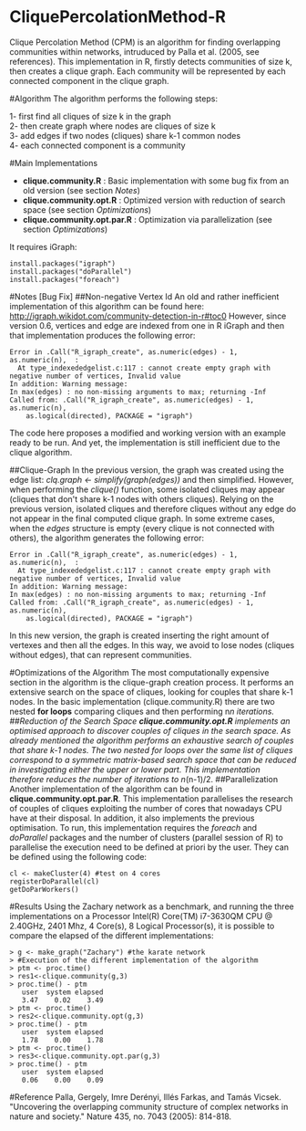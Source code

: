 # CliquePercolationMethod-R
Clique Percolation Method (CPM) is an algorithm for finding overlapping communities within networks, intruduced by Palla et al. (2005, see references). This implementation in R, firstly detects communities of size k, then creates a clique graph. Each community will be represented by each connected component in the clique graph.

#Algorithm
The algorithm performs the following steps:

1- first find all cliques of size k in the graph <br />
2- then create graph where nodes are cliques of size k <br />
3- add edges if two nodes (cliques) share k-1 common nodes <br />
4- each connected component is a community <br />

#Main Implementations
* __clique.community.R__ : Basic implementation with some bug fix from an old version (see section *Notes*)
* __clique.community.opt.R__ : Optimized version with reduction of search space (see section *Optimizations*)
* __clique.community.opt.par.R__ : Optimization via parallelization (see section *Optimizations*)
 
It requires iGraph:
```
install.packages("igraph")
install.packages("doParallel")
install.packages("foreach")
```

#Notes [Bug Fix]
##Non-negative Vertex Id
An old and rather inefficient implementation of this algorithm can be found here: http://igraph.wikidot.com/community-detection-in-r#toc0
However, since version 0.6, vertices and edge are indexed from one in R iGraph and then that implementation produces the following error:
```
Error in .Call("R_igraph_create", as.numeric(edges) - 1, as.numeric(n),  : 
  At type_indexededgelist.c:117 : cannot create empty graph with negative number of vertices, Invalid value
In addition: Warning message:
In max(edges) : no non-missing arguments to max; returning -Inf
Called from: .Call("R_igraph_create", as.numeric(edges) - 1, as.numeric(n), 
    as.logical(directed), PACKAGE = "igraph")
```
The code here proposes a modified and working version with an example ready to be run.
And yet, the implementation is still inefficient due to the clique algorithm. 


##Clique-Graph
In the previous version, the graph was created using the edge list: *clq.graph <- simplify(graph(edges))* and then simplified. However, when performing the *clique()* function, some isolated cliques may appear (cliques that don't share k-1 nodes with others cliques). Relying on the previous version, isolated cliques and therefore cliques without any edge do not appear in the final computed clique graph. 
In some extreme cases, when the *edges* structure is empty (every clique is not connected with others), the algorithm generates the following error:
```
Error in .Call("R_igraph_create", as.numeric(edges) - 1, as.numeric(n),  : 
  At type_indexededgelist.c:117 : cannot create empty graph with negative number of vertices, Invalid value
In addition: Warning message:
In max(edges) : no non-missing arguments to max; returning -Inf
Called from: .Call("R_igraph_create", as.numeric(edges) - 1, as.numeric(n), 
    as.logical(directed), PACKAGE = "igraph")
```
In this new version, the graph is created inserting the right amount of vertexes and then all the edges. In this way, we avoid to lose nodes (cliques without edges), that can represent communities.

#Optimizations of the Algorithm
The most computationally expensive section in the algorithm is the clique-graph creation process. It performs an extensive search on the space of cliques, looking for couples that share k-1 nodes. In the basic implementation (clique.community.R) there are two nested **for loops** comparing cliques and then performing n*n iterations.  
##Reduction of the Search Space
__clique.community.opt.R__ implements an optimised approach to discover couples of cliques in the search space. As already mentioned the algorithm performs an exhaustive search of couples that share k-1 nodes. The two nested for loops over the same list of cliques correspond to a symmetric matrix-based search space that can be reduced in investigating either the upper or lower part. This implementation therefore reduces the number of iterations to n*(n-1)/2. 
##Parallelization
Another implementation of the algorithm can be found in __clique.community.opt.par.R__. This implementation parallelises the research of couples of cliques exploiting the number of cores that nowadays CPU have at their disposal. In addition, it also implements the previous optimisation. To run, this implementation requires the *foreach* and *doParallel* packages and the number of clusters (parallel session of R) to parallelise the execution need to be defined at priori by the user. They can be defined using the following code:
```
cl <- makeCluster(4) #test on 4 cores
registerDoParallel(cl)
getDoParWorkers()
```

#Results
Using the Zachary network as a benchmark, and running the three implementations on a Processor	Intel(R) Core(TM) i7-3630QM CPU @ 2.40GHz, 2401 Mhz, 4 Core(s), 8 Logical Processor(s), it is possible to compare the elapsed of the different implementations:
```
> g <- make_graph("Zachary") #the karate network
> #Execution of the different implementation of the algorithm
> ptm <- proc.time()
> res1<-clique.community(g,3)
> proc.time() - ptm
   user  system elapsed 
   3.47    0.02    3.49 
> ptm <- proc.time()
> res2<-clique.community.opt(g,3)
> proc.time() - ptm
   user  system elapsed 
   1.78    0.00    1.78 
> ptm <- proc.time()
> res3<-clique.community.opt.par(g,3)
> proc.time() - ptm
   user  system elapsed 
   0.06    0.00    0.09 
```


#Reference
Palla, Gergely, Imre Derényi, Illés Farkas, and Tamás Vicsek. "Uncovering the overlapping community structure of complex networks in nature and society." Nature 435, no. 7043 (2005): 814-818.
